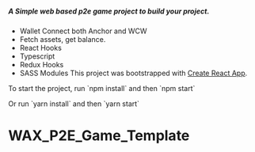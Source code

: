 ##### A Simple web based p2e game project to build your project.
- Wallet Connect both Anchor and WCW
- Fetch assets, get balance.
- React Hooks
- Typescript
- Redux Hooks
- SASS Modules
This project was bootstrapped with [Create React App](https://github.com/facebook/create-react-app).
<p>To start the project, run `npm install` and then `npm start`</p>
<p>Or run `yarn install` and then `yarn start`</p>

# WAX_P2E_Game_Template
